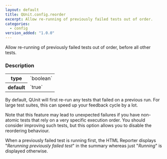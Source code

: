 ```yaml
---
layout: default
title: QUnit.config.reorder
excerpt: Allow re-running of previously failed tests out of order.
categories:
  - config
version_added: "1.0.0"
---
```


Allow re-running of previously failed tests out of order, before all other tests.

### Description

<table>
<tr>
  <th>type</th>
  <td markdown="span">`boolean`</td>
</tr>
<tr>
  <th>default</th>
  <td markdown="span">`true`</td>
</tr>
</table>

By default, QUnit will first re-run any tests that failed on a previous run. For large test suites, this can speed up your feedback cycle by a lot.

Note that this feature may lead to unexpected failures if you have non-atomic tests that rely on a very specific execution order. You should consider improving such tests, but this option allows you to disable the reordering behaviour.

When a previously failed test is running first, the HTML Reporter displays "_Rerunning previously failed test_" in the summary whereas just "_Running_" is displayed otherwise.
